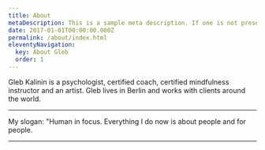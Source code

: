 ```yaml
---
title: About
metaDescription: This is a sample meta description. If one is not present in your page/post's front matter, the default metadata.description will be used instead.
date: 2017-01-01T00:00:00.000Z
permalink: /about/index.html
eleventyNavigation:
  key: About Gleb
  order: 1
---
```

Gleb Kalinin is a psychologist, certified coach, certified mindfulness instructor and an artist. Gleb lives in Berlin and works with clients around the world. 

- - -

My slogan: "Human in focus. Everything I do now is about people and for people.

- - -


